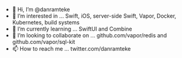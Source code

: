 - 👋 Hi, I’m @danramteke
- 👀 I’m interested in ... Swift, iOS, server-side Swift, Vapor, Docker, Kubernetes, build systems
- 🌱 I’m currently learning ... SwiftUI and Combine
- 💞️ I’m looking to collaborate on ... github.com/vapor/redis and github.com/vapor/sql-kit
- 📫 How to reach me ... twitter.com/danramteke

<!---
danramteke/danramteke is a ✨ special ✨ repository because its `README.md` (this file) appears on your GitHub profile.
You can click the Preview link to take a look at your changes.
--->
